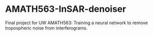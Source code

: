 # AMATH563-InSAR-denoiser
Final project for UW AMATH563: Training a neural network to remove tropospheric noise from interferograms. 
